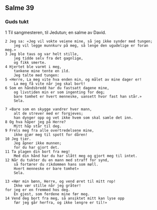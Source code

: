## Salme 39

### Guds tukt

1 Til sangmesteren, til Jedutun; en salme av David.

    2 Jeg sa: «Jeg vil vokte veiene mine, så jeg ikke synder med tungen; 
        jeg vil legge munnkurv på meg, så lenge den ugudelige er foran meg.»
    3 Jeg ble taus og var helt stille, 
        jeg tidde selv fra det gagnlige, 
        og fikk smerte.
    4 Hjertet ble varmt i meg, 
        tankene mine tente en ild.
        Jeg talte med tungen:
    5 «Herre, La meg vite hva enden min, og målet av mine dager er!
        La meg få vite når jeg skal bort!
    6 Som en håndsbredd har du fastsatt dagene mine, 
        og livstiden min er som ingenting for deg; 
        bare tomhet er hvert menneske, uansett hvor fast han står.»
        Sela.

    7 «Bare som en skygge vandrer hver mann, 
        alt de strever med er forgjeves; 
        han dynger opp og vet ikke hvem som skal samle det inn.
    8 Og hva håper jeg på Herre? 
        Mitt håp står til deg.
    9 Frels meg fra alle overtredelsene mine, 
        ikke gjør meg til spott for dåren!
    10 Jeg tier. 
        Jeg åpner ikke munnen; 
        for du har gjort det.
    11 Ta plagen din bort fra meg!
        Med din hånd har du har slått meg og gjort meg til intet.
    12 Når du tukter du en mann med straff for synd, 
        så fortærer du rikdommen hans som møll.
        Hvert menneske er bare tomhet» 
        Sela.

    13 «Hør min bønn, Herre, og vend øret til mitt rop!
        Ikke vær stille når jeg gråter! 
    for jeg er en fremmed hos deg. 
        En gjest, som ferdene mine før meg.
    14 Vend deg bort fra meg, så ansiktet mitt kan lyse opp 
        før jeg går herfra, og ikke lengre er til!»
